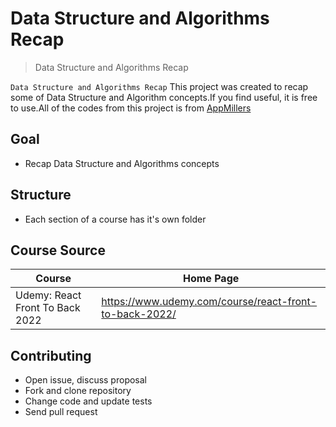 # Data Structure and Algorithms Recap

> Data Structure and Algorithms Recap

`Data Structure and Algorithms Recap` This project was created to recap some of Data Structure and Algorithm concepts.If you find useful, it is free to use.All of the codes from this project is from [AppMillers](www.appmillers.com) 

## Goal

- Recap Data Structure and Algorithms concepts

## Structure

- Each section of a course has it's own folder

## Course Source

| Course                                            | Home Page                                                             |
| ------------------------------------------------- | --------------------------------------------------------------------- |
| Udemy: React Front To Back 2022 | <https://www.udemy.com/course/react-front-to-back-2022/> |

## Contributing

- Open issue, discuss proposal
- Fork and clone repository
- Change code and update tests
- Send pull request
